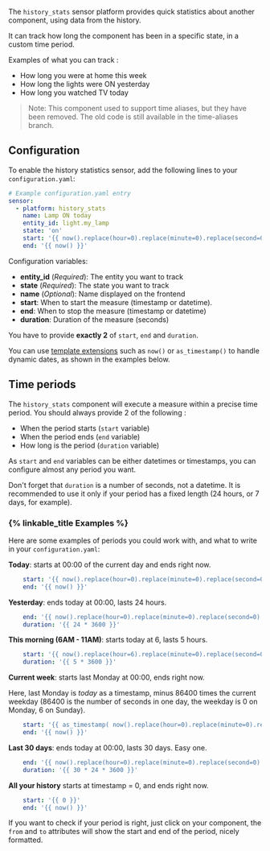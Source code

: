 The `history_stats` sensor platform provides quick statistics about another component, using data from the history.

It can track how long the component has been in a specific state, in a custom time period.

Examples of what you can track :
- How long you were at home this week
- How long the lights were ON yesterday
- How long you watched TV today

> Note: This component used to support time aliases, but they have been removed. The old code is still available in the time-aliases branch.

## Configuration

To enable the history statistics sensor, add the following lines to your `configuration.yaml`:

```yaml
# Example configuration.yaml entry
sensor:
  - platform: history_stats
    name: Lamp ON today
    entity_id: light.my_lamp
    state: 'on'
    start: '{{ now().replace(hour=0).replace(minute=0).replace(second=0) }}'
    end: '{{ now() }}'
```

Configuration variables:

 - **entity_id** (*Required*): The entity you want to track
 - **state** (*Required*): The state you want to track
 - **name** (*Optional*): Name displayed on the frontend
 - **start**: When to start the measure (timestamp or datetime).
 - **end**: When to stop the measure (timestamp or datetime)
 - **duration**: Duration of the measure (seconds)


You have to provide **exactly 2** of `start`, `end` and `duration`.

You can use [template extensions](/topics/templating/#home-assistant-template-extensions) such as `now()` or `as_timestamp()` to handle dynamic dates, as shown in the examples below.


## Time periods

The `history_stats` component will execute a measure within a precise time period. You should always provide 2 of the following :
- When the period starts (`start` variable)
- When the period ends (`end` variable)
- How long is the period (`duration` variable)

As `start` and `end` variables can be either datetimes or timestamps, you can configure almost any period you want.

Don't forget that `duration` is a number of seconds, not a datetime. It is recommended to use it only if your period has a fixed length (24 hours, or 7 days, for example).

### {% linkable_title Examples %}

Here are some examples of periods you could work with, and what to write in your `configuration.yaml`:

**Today**: starts at 00:00 of the current day and ends right now.
```yaml
    start: '{{ now().replace(hour=0).replace(minute=0).replace(second=0) }}'
    end: '{{ now() }}'
```
**Yesterday**: ends today at 00:00, lasts 24 hours.
```yaml
    end: '{{ now().replace(hour=0).replace(minute=0).replace(second=0) }}'
    duration: '{{ 24 * 3600 }}'
```
**This morning (6AM - 11AM)**: starts today at 6, lasts 5 hours.
```yaml
    start: '{{ now().replace(hour=6).replace(minute=0).replace(second=0) }}'
    duration: '{{ 5 * 3600 }}'
```

**Current week**: starts last Monday at 00:00, ends right now.

Here, last Monday is _today_ as a timestamp, minus 86400 times the current weekday (86400 is the number of seconds in one day, the weekday is 0 on Monday, 6 on Sunday).
```yaml
    start: '{{ as_timestamp( now().replace(hour=0).replace(minute=0).replace(second=0) ) - now().weekday() * 86400 }}'
    end: '{{ now() }}'
```
**Last 30 days**: ends today at 00:00, lasts 30 days. Easy one.
```yaml
    end: '{{ now().replace(hour=0).replace(minute=0).replace(second=0) }}'
    duration: '{{ 30 * 24 * 3600 }}'
```

**All your history** starts at timestamp = 0, and ends right now.
```yaml
    start: '{{ 0 }}'
    end: '{{ now() }}'
```

If you want to check if your period is right, just click on your component, the `from` and `to` attributes will show the start and end of the period, nicely formatted.

